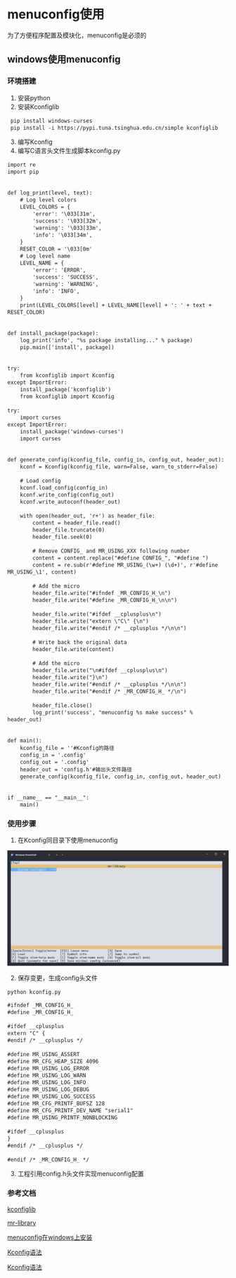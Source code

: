 # menuconfig使用

为了方便程序配置及模块化，menuconfig是必须的

## windows使用menuconfig

### 环境搭建

1. 安装python
2. 安装Kconfiglib

```
 pip install windows-curses
 pip install -i https://pypi.tuna.tsinghua.edu.cn/simple kconfiglib
```

3. 编写Kconfig
4. 编写C语言头文件生成脚本kconfig.py

```
import re
import pip


def log_print(level, text):
    # Log level colors
    LEVEL_COLORS = {
        'error': '\033[31m',
        'success': '\033[32m',
        'warning': '\033[33m',
        'info': '\033[34m',
    }
    RESET_COLOR = '\033[0m'
    # Log level name
    LEVEL_NAME = {
        'error': 'ERROR',
        'success': 'SUCCESS',
        'warning': 'WARNING',
        'info': 'INFO',
    }
    print(LEVEL_COLORS[level] + LEVEL_NAME[level] + ': ' + text + RESET_COLOR)


def install_package(package):
    log_print('info', "%s package installing..." % package)
    pip.main(['install', package])


try:
    from kconfiglib import Kconfig
except ImportError:
    install_package('kconfiglib')
    from kconfiglib import Kconfig

try:
    import curses
except ImportError:
    install_package('windows-curses')
    import curses


def generate_config(kconfig_file, config_in, config_out, header_out):
    kconf = Kconfig(kconfig_file, warn=False, warn_to_stderr=False)

    # Load config
    kconf.load_config(config_in)
    kconf.write_config(config_out)
    kconf.write_autoconf(header_out)

    with open(header_out, 'r+') as header_file:
        content = header_file.read()
        header_file.truncate(0)
        header_file.seek(0)

        # Remove CONFIG_ and MR_USING_XXX following number
        content = content.replace("#define CONFIG_", "#define ")
        content = re.sub(r'#define MR_USING_(\w+) (\d+)', r'#define MR_USING_\1', content)

        # Add the micro
        header_file.write("#ifndef _MR_CONFIG_H_\n")
        header_file.write("#define _MR_CONFIG_H_\n\n")

        header_file.write("#ifdef __cplusplus\n")
        header_file.write("extern \"C\" {\n")
        header_file.write("#endif /* __cplusplus */\n\n")

        # Write back the original data
        header_file.write(content)

        # Add the micro
        header_file.write("\n#ifdef __cplusplus\n")
        header_file.write("}\n")
        header_file.write("#endif /* __cplusplus */\n\n")
        header_file.write("#endif /* _MR_CONFIG_H_ */\n")

        header_file.close()
        log_print('success', "menuconfig %s make success" % header_out)


def main():
    kconfig_file = ''#Kconfig的路径
    config_in = '.config'
    config_out = '.config'
    header_out = 'config.h'#输出头文件路径
    generate_config(kconfig_file, config_in, config_out, header_out)


if __name__ == "__main__":
    main()
```

### 使用步骤

1. 在Kconfig同目录下使用menuconfig

![image-20240313103803102](./assets/image-20240313103803102.png)

2. 保存变更，生成config头文件

```
python kconfig.py
```

```
#ifndef _MR_CONFIG_H_
#define _MR_CONFIG_H_

#ifdef __cplusplus
extern "C" {
#endif /* __cplusplus */

#define MR_USING_ASSERT
#define MR_CFG_HEAP_SIZE 4096
#define MR_USING_LOG_ERROR
#define MR_USING_LOG_WARN
#define MR_USING_LOG_INFO
#define MR_USING_LOG_DEBUG
#define MR_USING_LOG_SUCCESS
#define MR_CFG_PRINTF_BUFSZ 128
#define MR_CFG_PRINTF_DEV_NAME "serial1"
#define MR_USING_PRINTF_NONBLOCKING

#ifdef __cplusplus
}
#endif /* __cplusplus */

#endif /* _MR_CONFIG_H_ */

```

3. 工程引用config.h头文件实现menuconfig配置

### 参考文档

[kconfiglib](https://pypi.org/project/kconfiglib/#installation-with-pip)

[mr-library](https://github.com/Mac-Rsh/mr-library)

[menuconfig在windows上安装](https://blog.csdn.net/qq_33229007/article/details/129340204)

[Kconfig语法](https://www.rt-thread.org/document/site/#/development-tools/build-config-system/Kconfig)

[Kconfig语法](https://www.kernel.org/doc/html/latest/kbuild/kconfig-language.html)